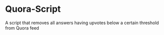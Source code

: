 # Quora-Script
A script that removes all answers having upvotes below a certain threshold from Quora feed
